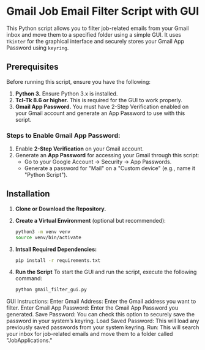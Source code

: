 # Gmail Job Email Filter Script with GUI

This Python script allows you to filter job-related emails from your Gmail inbox and move them to a specified folder using a simple GUI. It uses `Tkinter` for the graphical interface and securely stores your Gmail App Password using `keyring`.

## Prerequisites

Before running this script, ensure you have the following:

1. **Python 3.** Ensure Python 3.x is installed.
2. **Tcl-Tk 8.6 or higher.** This is required for the GUI to work properly.
3. **Gmail App Password.** You must have 2-Step Verification enabled on your Gmail account and generate an App Password to use with this script.

### Steps to Enable Gmail App Password:

1. Enable **2-Step Verification** on your Gmail account.
2. Generate an **App Password** for accessing your Gmail through this script:
   - Go to your Google Account -> Security -> App Passwords.
   - Generate a password for "Mail" on a "Custom device" (e.g., name it "Python Script").

## Installation

1. **Clone or Download the Repository.**
2. **Create a Virtual Environment** (optional but recommended):
   ```bash
   python3 -m venv venv
   source venv/bin/activate
   ```
3. **Intsall Required Dependencies:**
    ```bash
    pip install -r requirements.txt
    ```
4. **Run the Script**
To start the GUI and run the script, execute the following command:

    ```bash
    python gmail_filter_gui.py
    ```


GUI Instructions:
Enter Gmail Address: Enter the Gmail address you want to filter.
Enter Gmail App Password: Enter the Gmail App Password you generated.
Save Password: You can check this option to securely save the password in your system’s keyring.
Load Saved Password: This will load any previously saved passwords from your system keyring.
Run: This will search your inbox for job-related emails and move them to a folder called "JobApplications."
